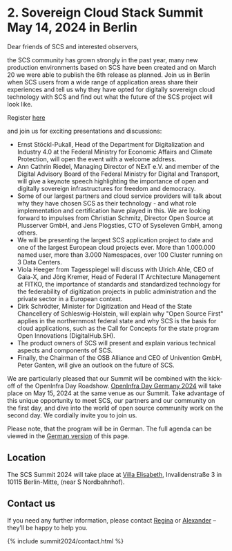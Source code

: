 # 2. Sovereign Cloud Stack Summit May 14, 2024 in Berlin

Dear friends of SCS and interested observers,

the SCS community has grown strongly in the past year, many new production environments based on SCS have been created and on March 20 we were able to publish the 6th release as planned.
Join us in Berlin when SCS users from a wide range of application areas share their experiences and tell us why they have opted for digitally sovereign cloud technology with SCS and find out what the future of the SCS project will look like. 

Register [here](https://events.scs.community/scs-summit-2024/)

and join us for exciting presentations and discussions: 

* Ernst Stöckl-Pukall, Head of the Department for Digitalization and Industry 4.0 at the Federal Ministry for Economic Affairs and Climate Protection, will open the event with a welcome address.
* Ann Cathrin Riedel, Managing Director of NExT e.V. and member of the Digital Advisory Board of the Federal Ministry for Digital and Transport, will give a keynote speech highlighting the importance of open and digitally sovereign infrastructures for freedom and democracy.
* Some of our largest partners and cloud service providers will talk about why they have chosen SCS as their technology - and what role implementation and certification have played in this. We are looking forward to impulses from Christian Schmitz, Director Open Source at Plusserver GmbH, and Jens Plogsties, CTO of Syseleven GmbH, among others.
* We will be presenting the largest SCS application project to date and one of the largest European cloud projects ever. More than 1.000.000 named user, more than 3.000 Namespaces, over 100 Cluster running on 3 Data Centers.
* Viola Heeger from Tagesspiegel will discuss with Ulrich Ahle, CEO of Gaia-X, and Jörg Kremer, Head of Federal IT Architecture Management at FITKO, the importance of standards and standardized technology for the federability of digitization projects in public administration and the private sector in a European context.
* Dirk Schrödter, Minister for Digitization and Head of the State Chancellery of Schleswig-Holstein, will explain why "Open Source First" applies in the northernmost federal state and why SCS is the basis for cloud applications, such as the Call for Concepts for the state program Open Innovations (DigitalHub.SH).
* The product owners of SCS will present and explain various technical aspects and components of SCS.
* Finally, the Chairman of the OSB Alliance and CEO of Univention GmbH, Peter Ganten, will give an outlook on the future of SCS.

We are particularly pleased that our Summit will be combined with the kick-off of the OpenInfra Day Roadshow. [OpenInfra Day Germany 2024](https://oideurope2024.openinfra.dev/#registration=1) will take place on May 15, 2024 at the same venue as our Summit. Take advantage of this unique opportunity to meet SCS, our partners and our community on the first day, and dive into the world of open source community work on the second day. We cordially invite you to join us.

Please note, that the program will be in German. The full agenda can be viewed in the [German version](https://scs.community/de/summit2024/) of this page.

## Location

The SCS Summit 2024 will take place at [Villa Elisabeth](https://www.elisabeth.berlin/de/kulturorte/villa-elisabeth), Invalidenstraße 3 in 10115 Berlin-Mitte, (near S Nordbahnhof).

## Contact us

If you need any further information, please contact [Regina](https://scs.community/metz) or [Alexander](https://scs.community/diab) – they’ll be happy to help you.

{% include summit2024/contact.html %}
